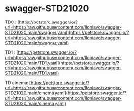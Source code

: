 # swagger-STD21020

TD0 : [https://petstore.swagger.io/?url=https://raw.githubusercontent.com/Iloniavo/swagger-STD21020/main/swagger.yaml](https://petstore.swagger.io/?url=https://raw.githubusercontent.com/Iloniavo/swagger-STD21020/main/swagger.yaml)

TD1 : [https://petstore.swagger.io/?url=https://raw.githubusercontent.com/Iloniavo/swagger-STD21020/main/TD1.yaml](https://petstore.swagger.io/?url=https://raw.githubusercontent.com/Iloniavo/swagger-STD21020/main/TD1.yaml)

TD cinema: [https://petstore.swagger.io/?url=https://raw.githubusercontent.com/Iloniavo/swagger-STD21020/main/cinema.yaml](https://petstore.swagger.io/?url=https://raw.githubusercontent.com/Iloniavo/swagger-STD21020/main/cinema.yaml)
